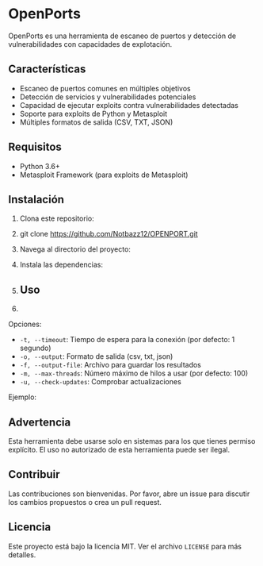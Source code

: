 # OpenPorts

OpenPorts es una herramienta de escaneo de puertos y detección de vulnerabilidades con capacidades de explotación.

## Características

- Escaneo de puertos comunes en múltiples objetivos
- Detección de servicios y vulnerabilidades potenciales
- Capacidad de ejecutar exploits contra vulnerabilidades detectadas
- Soporte para exploits de Python y Metasploit
- Múltiples formatos de salida (CSV, TXT, JSON)

## Requisitos

- Python 3.6+
- Metasploit Framework (para exploits de Metasploit)

## Instalación

1. Clona este repositorio:
2. git clone https://github.com/Notbazz12/OPENPORT.git
3. Navega al directorio del proyecto:
4.  Instala las dependencias:

5.  ## Uso

6.  
Opciones:
- `-t, --timeout`: Tiempo de espera para la conexión (por defecto: 1 segundo)
- `-o, --output`: Formato de salida (csv, txt, json)
- `-f, --output-file`: Archivo para guardar los resultados
- `-m, --max-threads`: Número máximo de hilos a usar (por defecto: 100)
- `-u, --check-updates`: Comprobar actualizaciones

Ejemplo:


## Advertencia

Esta herramienta debe usarse solo en sistemas para los que tienes permiso explícito. El uso no autorizado de esta herramienta puede ser ilegal.

## Contribuir

Las contribuciones son bienvenidas. Por favor, abre un issue para discutir los cambios propuestos o crea un pull request.

## Licencia

Este proyecto está bajo la licencia MIT. Ver el archivo `LICENSE` para más detalles.
